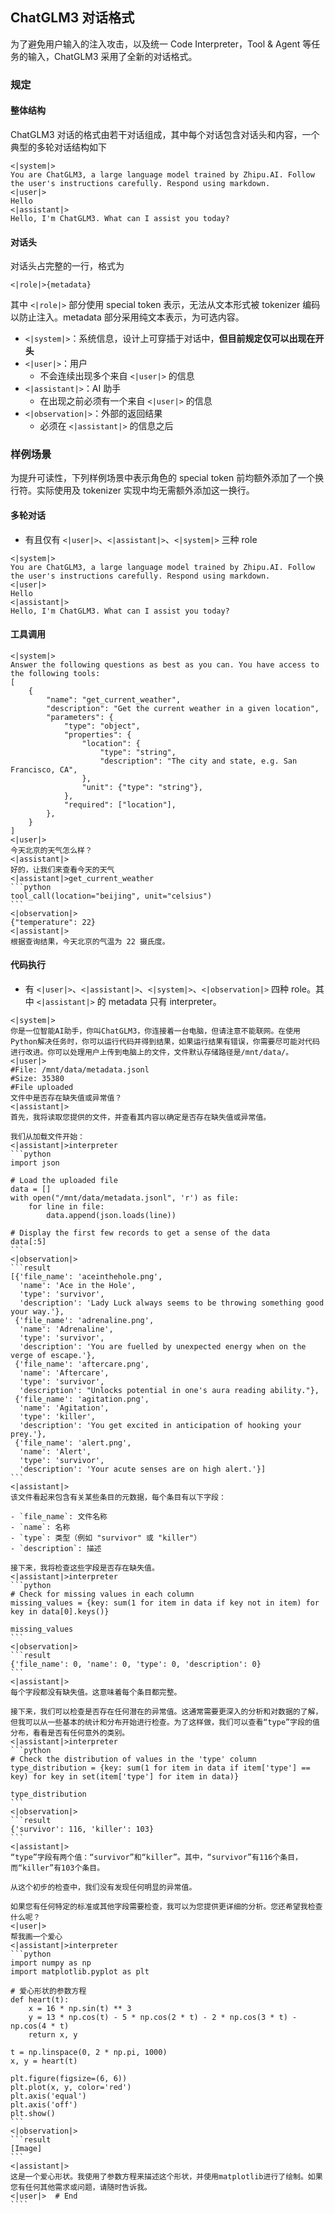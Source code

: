## ChatGLM3 对话格式
为了避免用户输入的注入攻击，以及统一 Code Interpreter，Tool & Agent 等任务的输入，ChatGLM3 采用了全新的对话格式。

### 规定
#### 整体结构
ChatGLM3 对话的格式由若干对话组成，其中每个对话包含对话头和内容，一个典型的多轮对话结构如下
```text
<|system|>
You are ChatGLM3, a large language model trained by Zhipu.AI. Follow the user's instructions carefully. Respond using markdown.
<|user|>
Hello
<|assistant|>
Hello, I'm ChatGLM3. What can I assist you today?
```

#### 对话头
对话头占完整的一行，格式为
```text
<|role|>{metadata}
```
其中 `<|role|>` 部分使用 special token 表示，无法从文本形式被 tokenizer 编码以防止注入。metadata 部分采用纯文本表示，为可选内容。
* `<|system|>`：系统信息，设计上可穿插于对话中，**但目前规定仅可以出现在开头**
* `<|user|>`：用户
  - 不会连续出现多个来自 `<|user|>` 的信息
* `<|assistant|>`：AI 助手
  - 在出现之前必须有一个来自 `<|user|>` 的信息
* `<|observation|>`：外部的返回结果
  - 必须在 `<|assistant|>` 的信息之后

### 样例场景

为提升可读性，下列样例场景中表示角色的 special token 前均额外添加了一个换行符。实际使用及 tokenizer 实现中均无需额外添加这一换行。

#### 多轮对话
* 有且仅有 `<|user|>`、`<|assistant|>`、`<|system|>` 三种 role
```text
<|system|>
You are ChatGLM3, a large language model trained by Zhipu.AI. Follow the user's instructions carefully. Respond using markdown.
<|user|>
Hello
<|assistant|>
Hello, I'm ChatGLM3. What can I assist you today?
```

#### 工具调用
````
<|system|>
Answer the following questions as best as you can. You have access to the following tools:
[
    {
        "name": "get_current_weather",
        "description": "Get the current weather in a given location",
        "parameters": {
            "type": "object",
            "properties": {
                "location": {
                    "type": "string",
                    "description": "The city and state, e.g. San Francisco, CA",
                },
                "unit": {"type": "string"},
            },
            "required": ["location"],
        },
    }
]
<|user|>
今天北京的天气怎么样？
<|assistant|>
好的，让我们来查看今天的天气
<|assistant|>get_current_weather
```python
tool_call(location="beijing", unit="celsius")
```
<|observation|>
{"temperature": 22}
<|assistant|>
根据查询结果，今天北京的气温为 22 摄氏度。
````

#### 代码执行
* 有 `<|user|>`、`<|assistant|>`、`<|system|>`、`<|observation|>` 四种 role。其中 `<|assistant|>` 的 metadata 只有 interpreter。

`````text
<|system|>
你是一位智能AI助手，你叫ChatGLM3，你连接着一台电脑，但请注意不能联网。在使用Python解决任务时，你可以运行代码并得到结果，如果运行结果有错误，你需要尽可能对代码进行改进。你可以处理用户上传到电脑上的文件，文件默认存储路径是/mnt/data/。
<|user|>
#File: /mnt/data/metadata.jsonl
#Size: 35380
#File uploaded
文件中是否存在缺失值或异常值？
<|assistant|>
首先，我将读取您提供的文件，并查看其内容以确定是否存在缺失值或异常值。

我们从加载文件开始：
<|assistant|>interpreter
```python
import json

# Load the uploaded file
data = []
with open("/mnt/data/metadata.jsonl", 'r') as file:
    for line in file:
        data.append(json.loads(line))

# Display the first few records to get a sense of the data
data[:5]
```
<|observation|>
```result
[{'file_name': 'aceinthehole.png',
  'name': 'Ace in the Hole',
  'type': 'survivor',
  'description': 'Lady Luck always seems to be throwing something good your way.'},
 {'file_name': 'adrenaline.png',
  'name': 'Adrenaline',
  'type': 'survivor',
  'description': 'You are fuelled by unexpected energy when on the verge of escape.'},
 {'file_name': 'aftercare.png',
  'name': 'Aftercare',
  'type': 'survivor',
  'description': "Unlocks potential in one's aura reading ability."},
 {'file_name': 'agitation.png',
  'name': 'Agitation',
  'type': 'killer',
  'description': 'You get excited in anticipation of hooking your prey.'},
 {'file_name': 'alert.png',
  'name': 'Alert',
  'type': 'survivor',
  'description': 'Your acute senses are on high alert.'}]
```
<|assistant|>
该文件看起来包含有关某些条目的元数据，每个条目有以下字段：

- `file_name`: 文件名称
- `name`: 名称
- `type`: 类型（例如 "survivor" 或 "killer"）
- `description`: 描述

接下来，我将检查这些字段是否存在缺失值。
<|assistant|>interpreter
```python
# Check for missing values in each column
missing_values = {key: sum(1 for item in data if key not in item) for key in data[0].keys()}

missing_values
```
<|observation|>
```result
{'file_name': 0, 'name': 0, 'type': 0, 'description': 0}
```
<|assistant|>
每个字段都没有缺失值。这意味着每个条目都完整。

接下来，我们可以检查是否存在任何潜在的异常值。这通常需要更深入的分析和对数据的了解，但我可以从一些基本的统计和分布开始进行检查。为了这样做，我们可以查看“type”字段的值分布，看看是否有任何意外的类别。
<|assistant|>interpreter
```python
# Check the distribution of values in the 'type' column
type_distribution = {key: sum(1 for item in data if item['type'] == key) for key in set(item['type'] for item in data)}

type_distribution
```
<|observation|>
```result
{'survivor': 116, 'killer': 103}
```
<|assistant|>
“type”字段有两个值：“survivor”和“killer”。其中，“survivor”有116个条目，而“killer”有103个条目。

从这个初步的检查中，我们没有发现任何明显的异常值。

如果您有任何特定的标准或其他字段需要检查，我可以为您提供更详细的分析。您还希望我检查什么呢？
<|user|>
帮我画一个爱心
<|assistant|>interpreter
```python
import numpy as np
import matplotlib.pyplot as plt

# 爱心形状的参数方程
def heart(t):
    x = 16 * np.sin(t) ** 3
    y = 13 * np.cos(t) - 5 * np.cos(2 * t) - 2 * np.cos(3 * t) - np.cos(4 * t)
    return x, y

t = np.linspace(0, 2 * np.pi, 1000)
x, y = heart(t)

plt.figure(figsize=(6, 6))
plt.plot(x, y, color='red')
plt.axis('equal')
plt.axis('off')
plt.show()
```
<|observation|>
```result
[Image]
```
<|assistant|>
这是一个爱心形状。我使用了参数方程来描述这个形状，并使用matplotlib进行了绘制。如果您有任何其他需求或问题，请随时告诉我。
<|user|>  # End
````